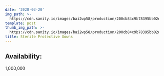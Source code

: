 ```yaml
---
date: '2020-03-20'
img_path: >-
  https://cdn.sanity.io/images/bai2wp58/production/200cb84c9b78395bb02d41e79e79f7c915197375-796x796.png
template: post
thumb_img_path: >-
  https://cdn.sanity.io/images/bai2wp58/production/200cb84c9b78395bb02d41e79e79f7c915197375-796x796.png
title: Sterile Protective Gowns
---
```

## Availability: 
1,000,000
